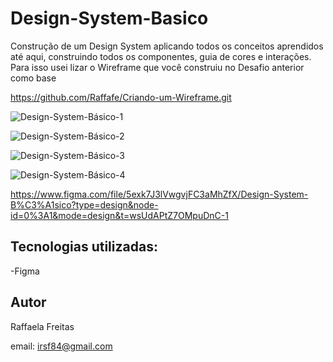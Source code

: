 # Design-System-Basico
Construção de um Design System aplicando todos os conceitos aprendidos até aqui, construindo todos os componentes, guia de cores e interações. Para isso usei lizar o Wireframe que você construiu no Desafio anterior como base 

https://github.com/Raffafe/Criando-um-Wireframe.git


![Design-System-Básico-1](https://github.com/Raffafe/Criando-um-Wireframe/assets/86832858/a6a510a0-c4c2-4068-9c05-26db242bd433)

![Design-System-Básico-2](https://github.com/Raffafe/Criando-um-Wireframe/assets/86832858/9ed27a95-abdf-4ac5-b893-e5ae71dedea7)

![Design-System-Básico-3](https://github.com/Raffafe/Criando-um-Wireframe/assets/86832858/4d5b2d49-d67d-428a-a880-548566b5823f)

![Design-System-Básico-4](https://github.com/Raffafe/Criando-um-Wireframe/assets/86832858/cd6d6c55-bbed-474c-8ac2-27f1886f07c7)

https://www.figma.com/file/5exk7J3lVwgvjFC3aMhZfX/Design-System-B%C3%A1sico?type=design&node-id=0%3A1&mode=design&t=wsUdAPtZ7OMpuDnC-1

## Tecnologias utilizadas:
 -Figma

## Autor 
Raffaela Freitas

email: irsf84@gmail.com
